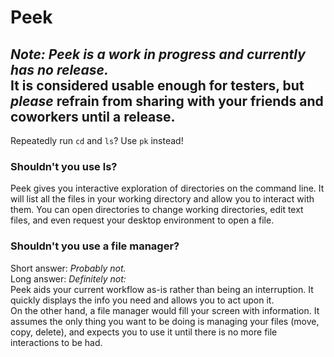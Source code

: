 # Peek

***Note: Peek is a work in progress and currently has no release.***  
It is considered usable enough for testers, but *please* refrain from sharing with your friends and coworkers until a release.
---

Repeatedly run `cd` and `ls`?  Use `pk` instead!

### Shouldn't you use ls?

Peek gives you interactive exploration of directories on the command line.  It will list all the files in your working directory and allow you to interact with them.  You can open directories to change working directories, edit text files, and even request your desktop environment to open a file.

### Shouldn't you use a file manager?

Short answer: *Probably not.*  
Long answer:  *Definitely not:*  
Peek aids your current workflow as-is rather than being an interruption.  It quickly displays the info you need and allows you to act upon it.  
On the other hand, a file manager would fill your screen with information.  It assumes the only thing you want to be doing is managing your files (move, copy, delete), and expects you to use it until there is no more file interactions to be had.
